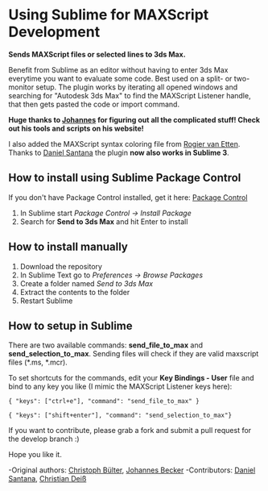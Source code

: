 Using Sublime for MAXScript Development
================

**Sends MAXScript files or selected lines to 3ds Max.**

Benefit from Sublime as an editor without having to enter 3ds Max everytime you want to evaluate some code. Best used on a split- or two-monitor setup. The plugin works by iterating all opened windows and searching for "Autodesk 3ds Max" to find the MAXScript Listener handle, that then gets pasted the code or import command.

**Huge thanks to [Johannes](http://alfastuff.wordpress.com "Johannes") for figuring out all the
complicated stuff! Check out his tools and scripts on his website!**

I also added the MAXScript syntax coloring file from [Rogier van Etten](http://www.linkedin.com/in/frambooz).
Thanks to [Daniel Santana](http://github.com/dgsantana) the plugin **now also works in Sublime 3**.

How to install using Sublime Package Control
------------------
If you don't have Package Control installed, get it here: [Package Control](https://sublime.wbond.net/installation#st2)

1. In Sublime start *Package Control -> Install Package*
2. Search for **Send to 3ds Max** and hit Enter to install

How to install manually
------------------
1. Download the repository
2. In Sublime Text go to *Preferences -> Browse Packages*
3. Create a folder named *Send to 3ds Max*
4. Extract the contents to the folder
5. Restart Sublime

How to setup in Sublime
------------------
There are two available commands: **send_file_to_max** and **send_selection_to_max**.
Sending files will check if they are valid maxscript files (*.ms, *.mcr).

To set shortcuts for the commands, edit your **Key Bindings - User** file and bind to any key you like (I mimic the MAXScript Listener keys here):

```{ "keys": ["ctrl+e"], "command": "send_file_to_max" }```

```{ "keys": ["shift+enter"], "command": "send_selection_to_max"}```

If you want to contribute, please grab a fork and submit a pull request for the develop branch :)

Hope you like it.



-Original authors: [Christoph Bülter](http://www.cbuelter.de "www.cbuelter.de"), [Johannes Becker](http://alfastuff.wordpress.com "http://alfastuff.wordpress.com")
-Contributors: [Daniel Santana]("http://github.com/dgsantana"), [Christian Deiß]("http://de.linkedin.com/pub/christian-dei%C3%9F/2a/915/ba5")